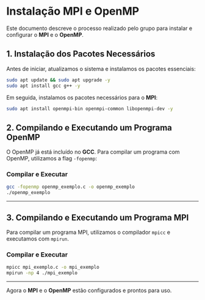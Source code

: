 # Instalação MPI e OpenMP

Este documento descreve o processo realizado pelo grupo para instalar e configurar o **MPI** e o **OpenMP**.

## 1. Instalação dos Pacotes Necessários

Antes de iniciar, atualizamos o sistema e instalamos os pacotes essenciais:

```sh
sudo apt update && sudo apt upgrade -y
sudo apt install gcc g++ -y
```

Em seguida, instalamos os pacotes necessários para o **MPI**:

```sh
sudo apt install openmpi-bin openmpi-common libopenmpi-dev -y
```

## 2. Compilando e Executando um Programa OpenMP

O OpenMP já está incluído no **GCC**. Para compilar um programa com OpenMP, utilizamos a flag `-fopenmp`:

### Compilar e Executar

```sh
gcc -fopenmp openmp_exemplo.c -o openmp_exemplo
./openmp_exemplo
```

---

## 3. Compilando e Executando um Programa MPI

Para compilar um programa MPI, utilizamos o compilador `mpicc` e executamos com `mpirun`.

### Compilar e Executar

```sh
mpicc mpi_exemplo.c -o mpi_exemplo
mpirun -np 4 ./mpi_exemplo
```
---

Agora o **MPI** e o **OpenMP** estão configurados e prontos para uso.